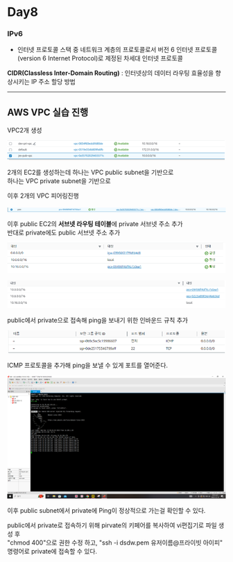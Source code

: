 # Day8

### IPv6
- 인터넷 프로토콜 스택 중 네트워크 계층의 프로토콜로서 버전 6 인터넷 프로토콜(version 6 Internet Protocol)로 제정된 차세대 인터넷 프로토콜




**CIDR(Classless Inter-Domain Routing)** : 인터넷상의 데이터 라우팅 효율성을 향상시키는 IP 주소 할당 방법 

---

## AWS VPC 실습 진행

VPC2개 생성

![사진](../images/VPC생성.png)

2개의 EC2를 생성하는데 하나는 VPC public subnet을 기반으로<br>
하나는 VPC private subnet을 기반으로

이후 2개의 VPC 피어링진행

![사진](../images/피어링.png)

이후 public EC2의 **서브넷 라우팅 테이블**에 private 서브넷 주소 추가<br>
반대로 private에도 public 서브넷 주소 추가

![사진](../images/서브넷라우팅테이블1.png)

![사진](../images/서브넷라우팅테이블2.png)

public에서 private으로 접속해 ping을 보내기 위한 인바운드 규칙 추가

![사진](../images/인바운드규칙.png)

ICMP 프로토콜을 추가해 ping을 보낼 수 있게 포트를 열어준다.

![사진](../images/ping.png)

이후 public subnet에서 private에 Ping이 정상적으로 가는걸 확인할 수 있다.

public에서 private로 접속하기 위해 pirvate의 키페어를 복사하여 vi편집기로 파일 생성 후<br>
"chmod 400"으로 권한 수정 하고, "ssh -i dsdw.pem 유저이름@프라이빗 아이피" 명령어로 private에 접속할 수 있다.


